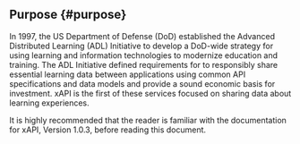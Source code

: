 ## Purpose {#purpose}

In 1997, the US Department of Defense (DoD) established the Advanced Distributed Learning (ADL) Initiative to develop a DoD-wide strategy for using learning and information technologies to modernize education and training. The ADL Initiative defined requirements for to responsibly share essential learning data between applications using common API specifications and data models and provide a sound economic basis for investment. xAPI is the first of these services focused on sharing data about learning experiences.

It is highly recommended that the reader is familiar with the documentation for xAPI, Version 1.0.3, before reading this document.